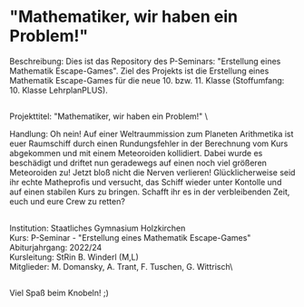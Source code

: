 # "Mathematiker, wir haben ein Problem!"

Beschreibung: Dies ist das Repository des P-Seminars: "Erstellung eines Mathematik Escape-Games".
Ziel des Projekts ist die Erstellung eines Mathematik Escape-Games für die neue 10. bzw. 11. Klasse (Stoffumfang: 10. Klasse LehrplanPLUS).
##
Projekttitel: "Mathematiker, wir haben ein Problem!" \

Handlung: 
Oh nein! Auf einer Weltraummission zum Planeten Arithmetika ist euer Raumschiff durch einen Rundungsfehler in der Berechnung vom Kurs abgekommen und mit einem Meteoroiden kollidiert.
Dabei wurde es beschädigt und driftet nun geradewegs auf einen noch viel größeren Meteoroiden zu!
Jetzt bloß nicht die Nerven verlieren!
Glücklicherweise seid ihr echte Matheprofis und versucht, das Schiff wieder unter Kontolle und auf einen stabilen Kurs zu bringen.
Schafft ihr es in der verbleibenden Zeit, euch und eure Crew zu retten?
##
Institution: Staatliches Gymnasium Holzkirchen \
Kurs: P-Seminar - "Erstellung eines Mathematik Escape-Games" \
Abiturjahrgang: 2022/24 \
Kursleitung: StRin B. Winderl (M,L) \
Mitglieder: M. Domansky, A. Trant, F. Tuschen, G. Wittrisch\
##
Viel Spaß beim Knobeln! ;)
